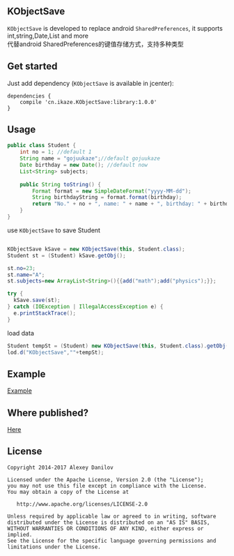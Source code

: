 ## KObjectSave
`KObjectSave` is developed to replace android `SharedPreferences`, it supports int,string,Date,List and more  
代替android SharedPreferences的键值存储方式，支持多种类型


## Get started
Just add dependency (`KObjectSave` is available in jcenter):
```
dependencies {
    compile 'cn.ikaze.KObjectSave:library:1.0.0'
}
```

## Usage

```java
public class Student {
    int no = 1; //default 1
    String name = "gojuukaze";//default gojuukaze
    Date birthday = new Date(); //default now
    List<String> subjects;
    
    public String toString() {
        Format format = new SimpleDateFormat("yyyy-MM-dd");
        String birthdayString = format.format(birthday);
        return "No." + no + ", name: " + name + ", birthday: " + birthdayString + ", subjects: " + subjects;
    }
}
```
use `KObjectSave` to save Student
```java

KObjectSave kSave = new KObjectSave(this, Student.class);
Student st = (Student) kSave.getObj();

st.no=23;
st.name="A";
st.subjects=new ArrayList<String>(){{add("math");add("physics");}};

try {
  kSave.save(st);
} catch (IOException | IllegalAccessException e) {
  e.printStackTrace();
}
```

load data
```java
Student tempSt = (Student) new KObjectSave(this, Student.class).getObj();
lod.d("KObjectSave",""+tempSt);
```

## Example
[Example](https://github.com/gojuukaze/KObjectSave/tree/master/sample)


## Where published?
[Here](https://bintray.com/gojuukaze/maven/KObjectSave)


## License

    Copyright 2014-2017 Alexey Danilov

    Licensed under the Apache License, Version 2.0 (the "License");
    you may not use this file except in compliance with the License.
    You may obtain a copy of the License at

       http://www.apache.org/licenses/LICENSE-2.0

    Unless required by applicable law or agreed to in writing, software
    distributed under the License is distributed on an "AS IS" BASIS,
    WITHOUT WARRANTIES OR CONDITIONS OF ANY KIND, either express or implied.
    See the License for the specific language governing permissions and
    limitations under the License.
